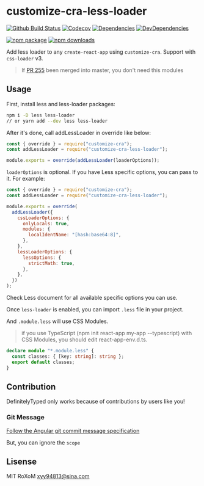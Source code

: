 # customize-cra-less-loader

[![Github Build Status](https://github.com/xyy94813/customize-cra-less-loader/workflows/Node%20CI/badge.svg?branch=master)](https://github.com/xyy94813/customize-cra-less-loader/actions?query=workflow%3A%22Node+CI%22)
[![Codecov](https://img.shields.io/codecov/c/github/xyy94813/customize-cra-less-loader/master.svg?style=flat-square)](https://codecov.io/gh/xyy94813/customize-cra-less-loader/branch/master)
[![Dependencies](https://img.shields.io/david/xyy94813/customize-cra-less-loader.svg)](https://david-dm.org/xyy94813/customize-cra-less-loader)
[![DevDependencies](https://img.shields.io/david/dev/xyy94813/customize-cra-less-loader.svg)](https://david-dm.org/xyy94813/customize-cra-less-loader?type=dev)

[![npm package](https://img.shields.io/npm/v/customize-cra-less-loader.svg?style=flat-square)](https://www.npmjs.org/package/customize-cra-less-loader)
[![npm downloads](https://img.shields.io/npm/dm/customize-cra-less-loader.svg?style=flat-square)](http://npmjs.com/customize-cra-less-loader)

Add less loader to any `create-react-app` using `customize-cra`.
Support with `css-loader` v3.

> If [PR 255](https://github.com/arackaf/customize-cra/pull/255) been merged into master,
> you don't need this modules

## Usage

First, install less and less-loader packages:

```sh
npm i -D less less-loader
// or yarn add --dev less less-loader
```

After it's done, call addLessLoader in override like below:

```js
const { override } = require("customize-cra");
const addLessLoader = require("customize-cra-less-loader");

module.exports = override(addLessLoader(loaderOptions));
```

`loaderOptions` is optional. If you have Less specific options, you can pass to it. For example:

```js
const { override } = require("customize-cra");
const addLessLoader = require("customize-cra-less-loader");

module.exports = override(
  addLessLoader({
    cssLoaderOptions: {
      onlyLocals: true,
      modules: {
        localIdentName: "[hash:base64:8]",
      },
    },
    lessLoaderOptions: {
      lessOptions: {
        strictMath: true,
      },
    },
  })
);
```

Check Less document for all available specific options you can use.

Once `less-loader` is enabled, you can import `.less` file in your project.

And `.module.less` will use CSS Modules.

> if you use TypeScript (npm init react-app my-app --typescript) with CSS Modules, you should edit react-app-env.d.ts.

```ts
declare module "*.module.less" {
  const classes: { [key: string]: string };
  export default classes;
}
```

## Contribution

DefinitelyTyped only works because of contributions by users like you!

### Git Message

[Follow the Angular git commit message specification](https://github.com/angular/angular.js/blob/master/DEVELOPERS.md#commits)

But, you can ignore the `scope`

## Lisense

MIT RoXoM <xyy94813@sina.com>
